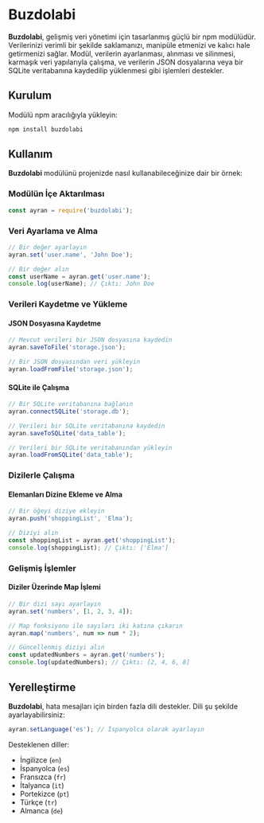 # Buzdolabi

**Buzdolabi**, gelişmiş veri yönetimi için tasarlanmış güçlü bir npm modülüdür. Verilerinizi verimli bir şekilde saklamanızı, manipüle etmenizi ve kalıcı hale getirmenizi sağlar. Modül, verilerin ayarlanması, alınması ve silinmesi, karmaşık veri yapılarıyla çalışma, ve verilerin JSON dosyalarına veya bir SQLite veritabanına kaydedilip yüklenmesi gibi işlemleri destekler.

## Kurulum

Modülü npm aracılığıyla yükleyin:

```bash
npm install buzdolabi
```

## Kullanım

**Buzdolabi** modülünü projenizde nasıl kullanabileceğinize dair bir örnek:

### Modülün İçe Aktarılması

```javascript
const ayran = require('buzdolabi');
```

### Veri Ayarlama ve Alma

```javascript
// Bir değer ayarlayın
ayran.set('user.name', 'John Doe');

// Bir değer alın
const userName = ayran.get('user.name');
console.log(userName); // Çıktı: John Doe
```

### Verileri Kaydetme ve Yükleme

#### JSON Dosyasına Kaydetme

```javascript
// Mevcut verileri bir JSON dosyasına kaydedin
ayran.saveToFile('storage.json');

// Bir JSON dosyasından veri yükleyin
ayran.loadFromFile('storage.json');
```

#### SQLite ile Çalışma

```javascript
// Bir SQLite veritabanına bağlanın
ayran.connectSQLite('storage.db');

// Verileri bir SQLite veritabanına kaydedin
ayran.saveToSQLite('data_table');

// Verileri bir SQLite veritabanından yükleyin
ayran.loadFromSQLite('data_table');
```

### Dizilerle Çalışma

#### Elemanları Dizine Ekleme ve Alma

```javascript
// Bir öğeyi diziye ekleyin
ayran.push('shoppingList', 'Elma');

// Diziyi alın
const shoppingList = ayran.get('shoppingList');
console.log(shoppingList); // Çıktı: ['Elma']
```

### Gelişmiş İşlemler

#### Diziler Üzerinde Map İşlemi

```javascript
// Bir dizi sayı ayarlayın
ayran.set('numbers', [1, 2, 3, 4]);

// Map fonksiyonu ile sayıları iki katına çıkarın
ayran.map('numbers', num => num * 2);

// Güncellenmiş diziyi alın
const updatedNumbers = ayran.get('numbers');
console.log(updatedNumbers); // Çıktı: [2, 4, 6, 8]
```

## Yerelleştirme

**Buzdolabi**, hata mesajları için birden fazla dili destekler. Dili şu şekilde ayarlayabilirsiniz:

```javascript
ayran.setLanguage('es'); // İspanyolca olarak ayarlayın
```

Desteklenen diller:
- İngilizce (`en`)
- İspanyolca (`es`)
- Fransızca (`fr`)
- İtalyanca (`it`)
- Portekizce (`pt`)
- Türkçe (`tr`)
- Almanca (`de`)